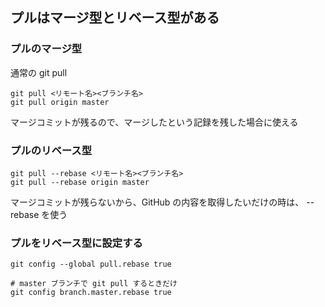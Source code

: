 ## プルはマージ型とリベース型がある

### プルのマージ型

通常の git pull

```
git pull <リモート名><ブランチ名>
git pull origin master
```

マージコミットが残るので、マージしたという記録を残した場合に使える  

### プルのリベース型

```
git pull --rebase <リモート名><ブランチ名>
git pull --rebase origin master
```

マージコミットが残らないから、GitHub の内容を取得したいだけの時は、 --rebase を使う  

### プルをリベース型に設定する  

```
git config --global pull.rebase true
```
```
# master ブランチで git pull するときだけ
git config branch.master.rebase true
```
